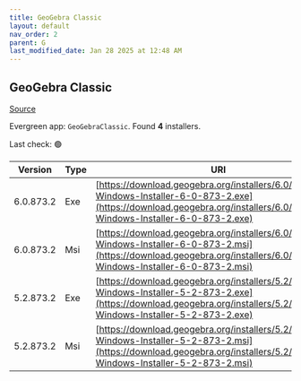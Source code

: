 ```yaml
---
title: GeoGebra Classic
layout: default
nav_order: 2
parent: G
last_modified_date: Jan 28 2025 at 12:48 AM
---
```


## GeoGebra Classic

[Source](https://www.geogebra.org)

Evergreen app: `GeoGebraClassic`. Found **4** installers.

Last check: 🟢

| Version   | Type | URI                                                                                                                                                                            |
| --------- | ---- | ------------------------------------------------------------------------------------------------------------------------------------------------------------------------------ |
| 6.0.873.2 | Exe  | [https://download.geogebra.org/installers/6.0/GeoGebra-Windows-Installer-6-0-873-2.exe](https://download.geogebra.org/installers/6.0/GeoGebra-Windows-Installer-6-0-873-2.exe) |
| 6.0.873.2 | Msi  | [https://download.geogebra.org/installers/6.0/GeoGebra-Windows-Installer-6-0-873-2.msi](https://download.geogebra.org/installers/6.0/GeoGebra-Windows-Installer-6-0-873-2.msi) |
| 5.2.873.2 | Exe  | [https://download.geogebra.org/installers/5.2/GeoGebra-Windows-Installer-5-2-873-2.exe](https://download.geogebra.org/installers/5.2/GeoGebra-Windows-Installer-5-2-873-2.exe) |
| 5.2.873.2 | Msi  | [https://download.geogebra.org/installers/5.2/GeoGebra-Windows-Installer-5-2-873-2.msi](https://download.geogebra.org/installers/5.2/GeoGebra-Windows-Installer-5-2-873-2.msi) |
